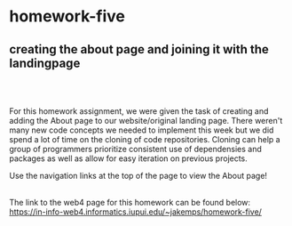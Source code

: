 # homework-five
## creating the about page and joining it with the landingpage 

<br/>
<br/>

For this homework assignment, we were given the task of creating and adding the About page to our website/original landing page. There weren't many new code concepts we needed to implement this week but we did spend a lot of time on the cloning of code repositories. Cloning can help a group of programmers prioritize consistent use of dependensies and packages as well as allow for easy iteration on previous projects.

Use the navigation links at the top of the page to view the About page!
<br/>
<br/>

The link to the web4 page for this homework can be found below: <br/>
https://in-info-web4.informatics.iupui.edu/~jakemps/homework-five/